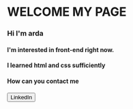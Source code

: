 
<h1>
  WELCOME MY PAGE  
</h1>


<h3>Hi I'm arda</h3>
<h4>I'm interested in front-end right now.</h4>
<h4>I learned html and css sufficiently</h4>
<h4>How can you contact me</h4>
<button type="button">LinkedIn</button>

<!---
shliophile/shliophile is a ✨ special ✨ repository because its `README.md` (this file) appears on your GitHub profile.
You can click the Preview link to take a look at your changes.
--->
